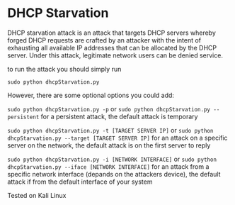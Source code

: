# DHCP Starvation
DHCP starvation attack is an attack that targets DHCP servers whereby forged DHCP requests are crafted by an attacker with the intent of exhausting all available IP addresses that can be allocated by the DHCP server. Under this attack, legitimate network users can be denied service.

to run the attack you should simply run
```
sudo python dhcpStarvation.py
```

However, there are some optional options you could add:

```sudo python dhcpStarvation.py -p``` or ```sudo python dhcpStarvation.py --persistent```
for a persistent attack, the default attack is temporary


```sudo python dhcpStarvation.py -t [TARGET SERVER IP]``` or ```sudo python dhcpStarvation.py --target [TARGET SERVER IP]```
for an attack on a specific server on the network, the default attack is on the first server to reply

```sudo python dhcpStarvation.py -i [NETWORK INTERFACE]``` or ```sudo python dhcpStarvation.py --iface [NETWORK INTERFACE]```
for an attack from a specific network interface (depands on the attackers device), the default attack if from the default interface of your system


 Tested on Kali Linux
